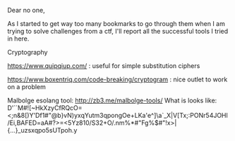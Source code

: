 Dear no one,

As I started to get way too many bookmarks to go through them when I am trying to solve challenges from a ctf, I'll report all the successful tools I tried in here.

Cryptography

https://www.quipqiup.com/ : useful for simple substitution ciphers

https://www.boxentriq.com/code-breaking/cryptogram : nice outlet to work on a problem

Malbolge esolang tool: http://zb3.me/malbolge-tools/
What is looks like: D'``M#![~HkXzyCfRQcO=<;n&8[)Y'Df1#"@b}vN)yxqYutm3qpongOe+LKa'e^]\a`_X|V[Tx;:PONr54JOHl/Ei,BAFED=aA#?>=<5Yz810/S32+O/.nm%*#"Fg%$#"!x>|{...}_uzsxqpo5sUTpoh.y
